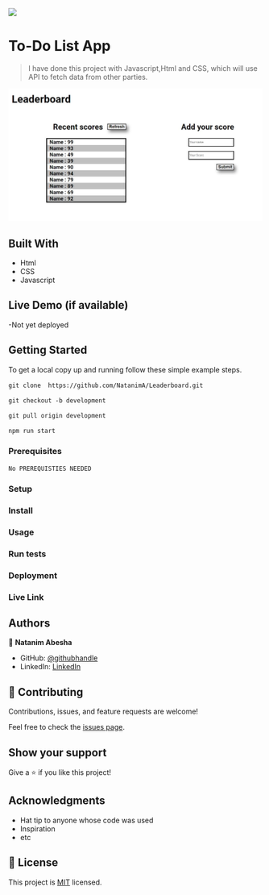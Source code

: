 ![](https://img.shields.io/badge/Microverse-blueviolet)

# To-Do List App

> I have done this project with Javascript,Html and CSS, which will use API to fetch data from other parties.

![](images/leaderboard.JPG)

## Built With
- Html
- CSS
- Javascript

## Live Demo (if available)

-Not yet deployed


## Getting Started

To get a local copy up and running follow these simple example steps.
```
git clone  https://github.com/NatanimA/Leaderboard.git
```
```
git checkout -b development
```
```
git pull origin development
```

```
npm run start
```
### Prerequisites

```
No PREREQUISTIES NEEDED
```

### Setup

### Install

### Usage

### Run tests

### Deployment

### Live Link



## Authors

👤 **Natanim Abesha**

- GitHub: [@githubhandle](https://github.com/NatanimA)
- LinkedIn: [LinkedIn](https://linkedin.com/in/natanim-abesha-04a39823a)



## 🤝 Contributing

Contributions, issues, and feature requests are welcome!

Feel free to check the [issues page](../../issues/).

## Show your support

Give a ⭐️ if you like this project!

## Acknowledgments

- Hat tip to anyone whose code was used
- Inspiration
- etc

## 📝 License

This project is [MIT](./LICENSE) licensed.
